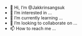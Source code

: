- 👋 Hi, I’m @Jakkrinsangsuk
- 👀 I’m interested in ...
- 🌱 I’m currently learning ...
- 💞️ I’m looking to collaborate on ...
- 📫 How to reach me ...

<!---
Jakkrinsangsuk/Jakkrinsangsuk is a ✨ special ✨ repository because its `README.md` (this file) appears on your GitHub profile.
You can click the Preview link to take a look at your changes.
--->
